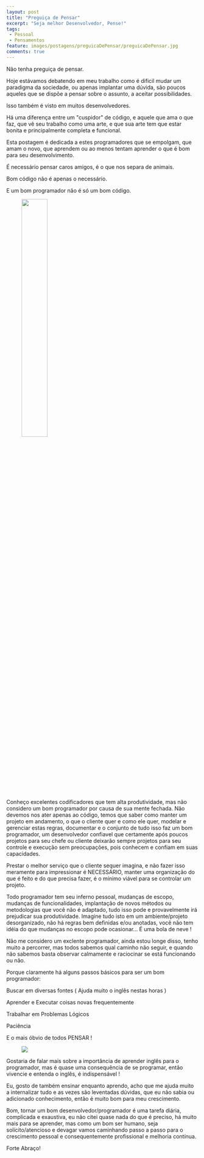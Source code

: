 ```yaml
---
layout: post
title: "Preguiça de Pensar"
excerpt: "Seja melhor Desenvolvedor, Pense!"
tags:
 - Pessoal
 - Pensamentos
feature: images/postagens/preguicaDePensar/preguicaDePensar.jpg
comments: true
---
```


Não tenha preguiça de pensar.

Hoje estávamos debatendo em meu trabalho como é dificil mudar um paradigma da sociedade, ou apenas implantar uma dúvida, são poucos aqueles que se dispõe a pensar sobre o assunto, a aceitar possibilidades.

Isso também é visto em muitos desenvolvedores.

Há uma diferença entre um "cuspidor" de código, e aquele que ama o que faz, que vê seu trabalho como uma arte, e que sua arte tem que estar bonita e principalmente completa e funcional.

Esta postagem é dedicada a estes programadores que se empolgam, que amam o novo, que aprendem ou ao menos tentam aprender o que é bom para seu desenvolvimento.

É necessário pensar caros amigos, é o que nos separa de animais.

Bom código não é apenas o necessário.

E um bom programador não é só um bom código.
<figure>
	<img style="width:40%;height: auto;" src="{{ site.url }}/images/bancoPostagens/preguicaDePensar/antolho.jpg">
</figure>
Conheço excelentes codificadores que tem alta produtividade, mas não considero um bom programador por causa de sua mente fechada.
Não devemos nos ater apenas ao código, temos que saber como manter um projeto em andamento, o que o cliente quer e como ele quer, modelar e gerenciar estas regras, documentar e o conjunto de tudo isso faz um bom programador, um desenvolvedor confiavel que certamente após poucos projetos para seu chefe ou cliente deixarão sempre projetos para seu controle e execução sem preocupações, pois conhecem e confiam em suas capacidades.

Prestar o melhor serviço que o cliente sequer imagina, e não fazer isso meramente para impressionar é NECESSÁRIO, manter uma organização do que é feito e do que precisa fazer, é o mínimo viável para se controlar um projeto.

Todo programador tem seu inferno pessoal, mudanças de escopo, mudanças de funcionalidades, implantação de novos métodos ou metodologias que você não é adaptado, tudo isso pode e provavelmente irá prejudicar sua produtividade.
Imagine tudo isto em um ambiente/projeto desorganizado, não há regras bem definidas e/ou anotadas, você não tem idéia do que mudanças no escopo pode ocasionar...
É uma bola de neve !

Não me considero um exclente programador, ainda estou longe disso, tenho muito a percorrer, mas todos sabemos qual caminho não seguir, e quando não sabemos basta observar calmamente e raciocinar se está funcionando ou não.

Porque claramente há alguns passos básicos para ser um bom programador:

>
Buscar em diversas fontes ( Ajuda muito o inglês nestas horas )
>
Aprender e Executar coisas novas frequentemente
>
Trabalhar em Problemas Lógicos
>
Paciência
>
E o mais óbvio de todos PENSAR !

<figure>
	<img src="{{ site.url }}/images/bancoPostagens/preguicaDePensar/speakEnglish.jpg">
</figure>
Gostaria de falar mais sobre a importância de aprender inglês para o programador, mas é quase uma consequência de se programar, então vivencie e entenda o inglês, é indispensável !

Eu, gosto de também ensinar enquanto aprendo, acho que me ajuda muito a internalizar tudo e as vezes são leventadas dúvidas, que eu não sabia ou adicionado conhecimento, então é muito bom para meu crescimento.

Bom, tornar um bom desenvolvedor/programador é uma tarefa diária, complicada e exaustiva, eu não citei quase nada do que é preciso, há muito mais para se aprender, mas como um bom ser humano, seja solícito/atencioso e devagar vamos caminhando passo a passo para o crescimento pessoal e consequentemente profissional e melhoria contínua.

Forte Abraço!
